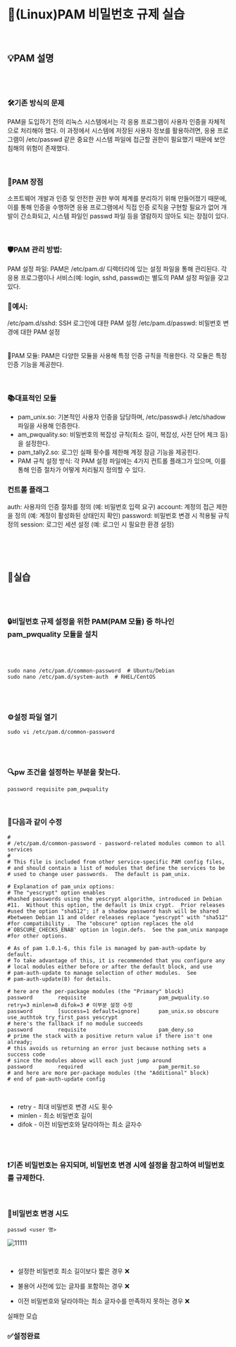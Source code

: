 # 🔑(Linux)PAM 비밀번호 규제 실습


<br>

## 💡PAM 설명

<br>
<br>

### 🛠기존 방식의 문제
PAM을 도입하기 전의 리눅스 시스템에서는 각 응용 프로그램이 사용자 인증을 자체적으로 처리해야 했다. 이 과정에서 시스템에 저장된 사용자 정보를 활용하려면, 응용 프로그램이 /etc/passwd 같은 중요한 시스템 파일에 접근할 권한이 필요했기 때문에 보안 침해의 위험이 존재했다.

<br>

### 🌟PAM 장점
소프트웨어 개발과 인증 및 안전한 권한 부여 체계를 분리하기 위해 만들어졌기 때문에, 이를 통해 인증을 수행하면 응용 프로그램에서 직접 인증 로직을 구현할 필요가 없어 개발이 간소화되고, 시스템 파일인 passwd 파일 등을 열람하지 않아도 되는 장점이 있다.

<br>

### 🛡PAM 관리 방법:
PAM 설정 파일: PAM은 /etc/pam.d/ 디렉터리에 있는 설정 파일을 통해 관리된다. 각 응용 프로그램이나 서비스(예: login, sshd, passwd)는 별도의 PAM 설정 파일을 갖고 있다.

### 📄예시:

/etc/pam.d/sshd: SSH 로그인에 대한 PAM 설정
/etc/pam.d/passwd: 비밀번호 변경에 대한 PAM 설정
<br>
<br>
<br>
🔧PAM 모듈: PAM은 다양한 모듈을 사용해 특정 인증 규칙을 적용한다. 각 모듈은 특정 인증 기능을 제공한다. 

<br>

### 📚대표적인 모듈

- pam_unix.so: 기본적인 사용자 인증을 담당하며, /etc/passwd나 /etc/shadow 파일을 사용해 인증한다.
- am_pwquality.so: 비밀번호의 복잡성 규칙(최소 길이, 복잡성, 사전 단어 체크 등)을 설정한다.
- pam_tally2.so: 로그인 실패 횟수를 제한해 계정 잠금 기능을 제공힌다.
- PAM 규칙 설정 방식: 각 PAM 설정 파일에는 4가지 컨트롤 플래그가 있으며, 이를 통해 인증 절차가 어떻게 처리될지 정의할 수 있다.


### 컨트롤 플래그
auth: 사용자의 인증 절차를 정의 (예: 비밀번호 입력 요구)
account: 계정의 접근 제한을 정의 (예: 계정이 활성화된 상태인지 확인)
password: 비밀번호 변경 시 적용될 규칙 정의
session: 로그인 세션 설정 (예: 로그인 시 필요한 환경 설정)


<br>
<br>

<br>

## 📝실습

<br>
<br>

### 🔒비밀번호 규제 설정을 위한 PAM(PAM 모듈) 중 하나인 pam_pwquality 모듈을 설치

<br>
<br>

```
sudo nano /etc/pam.d/common-password  # Ubuntu/Debian
sudo nano /etc/pam.d/system-auth  # RHEL/CentOS
```

<br>
<br>

### ⚙️설정 파일 열기
```
sudo vi /etc/pam.d/common-password
```

<br>
<br>

### 🔍pw 조건을 설정하는 부분을 찾는다.
`password requisite pam_pwquality`


<br>

### 🔧다음과 같이 수정
```
#
# /etc/pam.d/common-password - password-related modules common to all services
#
# This file is included from other service-specific PAM config files,
# and should contain a list of modules that define the services to be
# used to change user passwords.  The default is pam_unix.

# Explanation of pam_unix options:
# The "yescrypt" option enables
#hashed passwords using the yescrypt algorithm, introduced in Debian
#11.  Without this option, the default is Unix crypt.  Prior releases
#used the option "sha512"; if a shadow password hash will be shared
#between Debian 11 and older releases replace "yescrypt" with "sha512"
#for compatibility .  The "obscure" option replaces the old
#`OBSCURE_CHECKS_ENAB' option in login.defs.  See the pam_unix manpage
#for other options.

# As of pam 1.0.1-6, this file is managed by pam-auth-update by default.
# To take advantage of this, it is recommended that you configure any
# local modules either before or after the default block, and use
# pam-auth-update to manage selection of other modules.  See
# pam-auth-update(8) for details.

# here are the per-package modules (the "Primary" block)
password        requisite                       pam_pwquality.so retry=3 minlen=8 difok=3 # 이부분 설정 수정
password        [success=1 default=ignore]      pam_unix.so obscure use_authtok try_first_pass yescrypt
# here's the fallback if no module succeeds
password        requisite                       pam_deny.so
# prime the stack with a positive return value if there isn't one already;
# this avoids us returning an error just because nothing sets a success code
# since the modules above will each just jump around
password        required                        pam_permit.so
# and here are more per-package modules (the "Additional" block)
# end of pam-auth-update config
```

<br>

 - retry - 최대 비밀번호 변경 시도 횟수
 - minlen - 최소 비밀번호 길이
 - difok - 이전 비밀번호와 달라야하는 최소 글자수


<br>
<br>


### ❗기존 비밀번호는 유지되며, 비밀번호 변경 시에 설정을 참고하여 비밀번호를 규제한다.
<br>

### 🔄비밀번호 변경 시도
```
passwd <user 명>
```
![11111](https://github.com/user-attachments/assets/390e4c0c-763c-4728-b44d-5e0a0a2d12ef)


<br>

- 설정한 비밀번호 최소 길이보다 짧은 경우 ❌

- 불용어 사전에 있는 글자를 포함하는 경우 ❌

- 이전 비밀번호와 달라야하는 최소 글자수를 만족하지 못하는 경우 ❌

실패한 모습



### ✅설정완료
